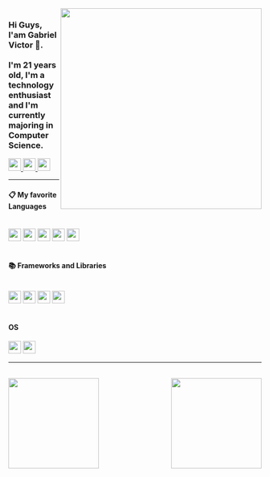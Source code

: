 
<img src="https://raw.githubusercontent.com/MicaelliMedeiros/micaellimedeiros/master/image/computer-illustration.png" min-width="400px" max-width="400px" width="400px" align="right">

<h3 align="left"> 
   Hi Guys, I'am Gabriel Victor 👋</strong>.<br/>
  <br/>
  I'm 21 years old, I'm a technology enthusiast and I'm currently majoring in Computer Science.
</h3>
 
  <a href ="https://www.linkedin.com/in/gabriel-victor-a8b6a0206/"  >
    <img   height="25px" src="https://img.shields.io/badge/linkedin-%230077B5.svg?style=for-the-badge&logo=linkedin&logoColor=white"/>
  </a>

   <a href ="https://www.instagram.com/gvictorbf/"  >
    <img   height="25px" src="https://img.shields.io/badge/Instagram-%23E4405F.svg?style=for-the-badge&logo=Instagram&logoColor=white"/>
  </a>

<a href ="https://www.reddit.com/user/GabrielHidaN/" >
    <img   height="25px" src="https://img.shields.io/badge/Reddit-FF4500?style=for-the-badge&logo=reddit&logoColor=white"/>
  </a>
  
</p>

<div>
  <hr>
<h4>📋  My favorite Languages</h4>
<div>
  <br>
  <img   height="25px" src="https://img.shields.io/badge/html5-%23E34F26.svg?style=for-the-badge&logo=html5&logoColor=white"/> 
  <img   height="25px" src="https://img.shields.io/badge/css3-%231572B6.svg?style=for-the-badge&logo=css3&logoColor=white"/>
  <img   height="25px" src="https://img.shields.io/badge/python-3670A0?style=for-the-badge&logo=python&logoColor=ffdd54"/>
  <img   height="25px" src="https://img.shields.io/badge/javascript-%23323330.svg?style=for-the-badge&logo=javascript&logoColor=%23F7DF1E"/>
  <img height="25px" src="https://img.shields.io/badge/java-%23ED8B00.svg?style=for-the-badge&logo=openjdk&logoColor=white"/>
</div>

</div>
<br>

<div>
<h4>📚 Frameworks and Libraries</h4> 
  <div>
    <br>
    <img   height="25px" src="https://img.shields.io/badge/bootstrap-%238511FA.svg?style=for-the-badge&logo=bootstrap&logoColor=whit"/>
    <img   height="25px" src="https://img.shields.io/badge/django-%23092E20.svg?style=for-the-badge&logo=django&logoColor=white"/>
    <img   height="25px" src="https://img.shields.io/badge/react-%2320232a.svg?style=for-the-badge&logo=react&logoColor=%2361DAFB"/>
    <img  height="25px" src="https://img.shields.io/badge/spring-%236DB33F.svg?style=for-the-badge&logo=spring&logoColor=white"/>
  </div>
</div>
<br>

<div>
<h4>OS</h4>
  <div>
    <img   height="25px" src="https://img.shields.io/badge/Windows-0078D6?style=for-the-badge&logo=windows&logoColor=white"/>
    <img   height="25px" src="https://img.shields.io/badge/Linux-FCC624?style=for-the-badge&logo=linux&logoColor=black"/>
  </div>
</div>

<hr>


<div>
  <br>
  <img  height="180em" src="https://github-readme-stats.vercel.app/api?username=GabrielHidaN&show_icons=true&theme=highcontrast&include_all_commits=true&count_private=true"/>
  <img align="right" height="180em" src="https://github-readme-stats.vercel.app/api/top-langs/?username=GabrielHidaN&layout=compact&langs_count=16&theme=merko"/>
</div>




